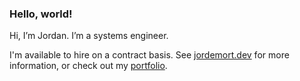 ### Hello, world!

Hi, I’m Jordan. I’m a systems engineer.

I'm available to hire on a contract basis. See [jordemort.dev](https://jordemort.dev) for more information, or check out my [portfolio](https://jordemort.dev/portfolio/).
